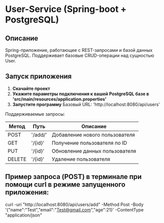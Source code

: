 # User-Service (Spring-boot + PostgreSQL)

## Описание

Spring-приложение, работающее с REST-запросами и базой данных PostgreSQL.
Поддерживает базовые CRUD-операции над сущностью User.

## Запуск приложения

1. **Скачайте проект**
2. **Укажите параметры подключения к вашей PostgreSQL базе в 'src/main/resources/application.properties'**
3. **Запустите программу**
Базовый URL: 'http://localhost:8080/api/users'

Поддерживаемые запросы:

| Метод  | Путь     | Описание                      |
|--------|----------|-------------------------------|
| POST   | '/add/'  | Добавление нового пользователя|
| GET    | '/{id}'  | Получение пользователя по ID  |
| PUT    | '/{id}'  | Обновление данных пользователя|
| DELETE | '/{id}'  | Удаление пользователя         |

## Пример запроса (POST) в терминале при помощи curl в режиме запущенного приложения:

curl -uri "http://localhost:8080/api/users/add" -Method Post -Body '{"name":"Test","email":"Test@gmail.com","age":21}' -ContentType "application/json"

